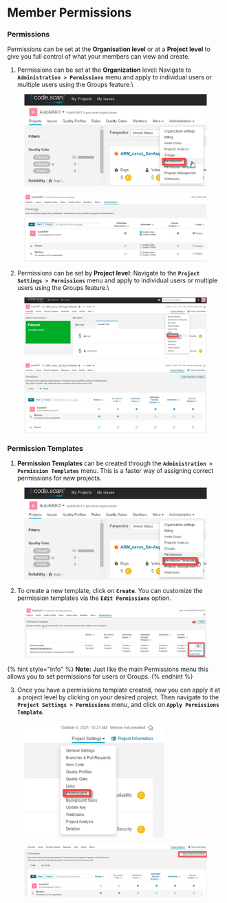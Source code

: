 # Member Permissions

### Permissions <a href="#permissions" id="permissions"></a>

Permissions can be set at the **Organisation level** or at a **Project level** to give you full control of what your members can view and create.

1. Permissions can be set at the **Organization** level: Navigate to **`Administration > Permissions`** menu and apply to individual users or multiple users using the Groups feature.\


<figure><img src="../../../../.gitbook/assets/image (16) (1) (1) (1) (1) (1) (1).png" alt="" width="506"><figcaption></figcaption></figure>

<figure><img src="../../../../.gitbook/assets/image (17) (1) (1) (1) (1) (1) (1).png" alt=""><figcaption></figcaption></figure>

2. Permissions can be set by **Project level**: Navigate to the **`Project Settings > Permissions`** menu and apply to individual users or multiple users using the Groups feature.\


<figure><img src="../../../../.gitbook/assets/image (18) (1) (1) (1) (1) (1).png" alt="" width="563"><figcaption></figcaption></figure>

<figure><img src="../../../../.gitbook/assets/image (19) (1) (1) (1) (1) (1).png" alt=""><figcaption></figcaption></figure>

### Permission Templates <a href="#permission-templates" id="permission-templates"></a>

1. **Permission Templates** can be created through the **`Administration > Permission Templates`** menu. This is a faster way of assigning correct permissions for new projects.

<figure><img src="../../../../.gitbook/assets/image (20) (1) (1) (1) (1) (1).png" alt="" width="506"><figcaption></figcaption></figure>

2. To create a new template, click on **`Create`**. You can customize the permission templates via the **`Edit Permissions`** option.

<figure><img src="../../../../.gitbook/assets/image (21) (1) (1) (1) (1) (1).png" alt=""><figcaption></figcaption></figure>

{% hint style="info" %}
**Note:** Just like the main Permissions menu this allows you to set permissions for users or Groups.
{% endhint %}

3. Once you have a permissions template created, now you can apply it at a project level by clicking on your desired project. Then navigate to the **`Project Settings > Permissions`** menu, and click on **`Apply Permissions Template`**.

<figure><img src="../../../../.gitbook/assets/image (22) (1) (1) (1) (1) (1).png" alt="" width="324"><figcaption></figcaption></figure>

<figure><img src="../../../../.gitbook/assets/image (23) (1) (1) (1) (1) (1).png" alt=""><figcaption></figcaption></figure>

